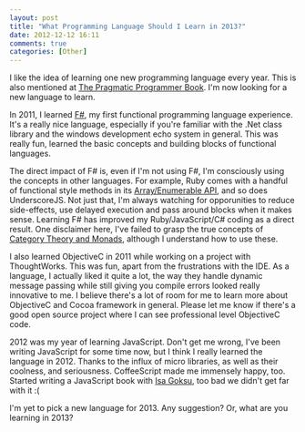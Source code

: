 ```yaml
---
layout: post
title: "What Programming Language Should I Learn in 2013?"
date: 2012-12-12 16:11
comments: true
categories: [Other]
---
```


I like the idea of learning one new programming language every year. This is also mentioned at [The Pragmatic Programmer Book](http://pragprog.com/book/tpp/the-pragmatic-programmer). I'm now looking for a new language to learn.

In 2011, I learned [F#](http://research.microsoft.com/en-us/um/cambridge/projects/fsharp/), my first functional programming language experience. It's a really nice language, especially if you're familiar with the .Net class library and the windows development echo system in general. This was really fun, learned the basic concepts and building blocks of functional languages.

The direct impact of F# is, even if I'm not using F#, I'm consciously using the concepts in other languages. For example, Ruby comes with a handful of functional style methods in its [Array/Enumerable API](http://www.ruby-doc.org/core-1.9.3/Array.html), and so does UnderscoreJS. Not just that, I'm always watching for opporunities to reduce side-effects, use delayed execution and pass around blocks when it makes sense. Learning F# has improved my Ruby/JavaScript/C# coding as a direct result. One disclaimer here, I've failed to grasp the true concepts of [Category Theory and Monads]("http://en.wikipedia.org/wiki/Monad_(category_theory)"), although I understand how to use these.

I also learned ObjectiveC in 2011 while working on a project with ThoughtWorks. This was fun, apart from the frustrations with the IDE. As a language, I actually liked it quite a lot, the way they handle dynamic message passing while still giving you compile errors looked really innovative to me. I believe there's a lot of room for me to learn more about ObjectiveC and Cocoa framework in general. Please let me know if there's a good open source project where I can see professional level ObjectiveC code.

2012 was my year of learning JavaScript. Don't get me wrong, I've been writing JavaScript for some time now, but I think I really learned the language in 2012. Thanks to the influx of micro libraries, as well as their coolness, and seriousness. CoffeeScript made me immensely happy, too. Started writing a JavaScript book with [Isa Goksu](http://isagoksu.com/), too bad we didn't get far with it :(

I'm yet to pick a new language for 2013. Any suggestion? Or, what are you learning in 2013?

